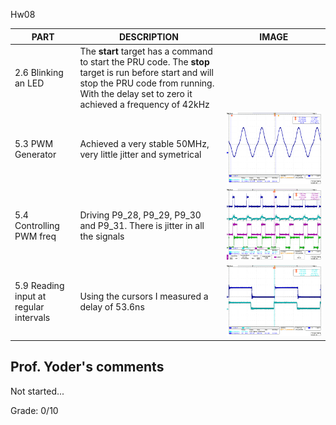 Hw08

|PART  |DESCRIPTION  |IMAGE  |
|--|--|--|
|2.6 Blinking an LED | The **start** target has a command to start the PRU code.  The **stop** target is run before start and will stop the PRU code from running.  With the delay set to zero it achieved a frequency of 42kHz |  |
|5.3 PWM Generator | Achieved a very stable 50MHz, very little jitter and symetrical | ![alt text](https://github.com/wildape1/ECE434/blob/master/hw08/tek00010.png) |
|5.4 Controlling PWM freq | Driving P9_28, P9_29, P9_30 and P9_31.  There is jitter in all the signals | ![alt text](https://github.com/wildape1/ECE434/blob/master/hw08/tek00009.png) |
|5.9 Reading input at regular intervals | Using the cursors I measured a delay of 53.6ns | ![alt text](https://github.com/wildape1/ECE434/blob/master/hw08/tek00005.png) |


## Prof. Yoder's comments

Not started...

Grade:  0/10
